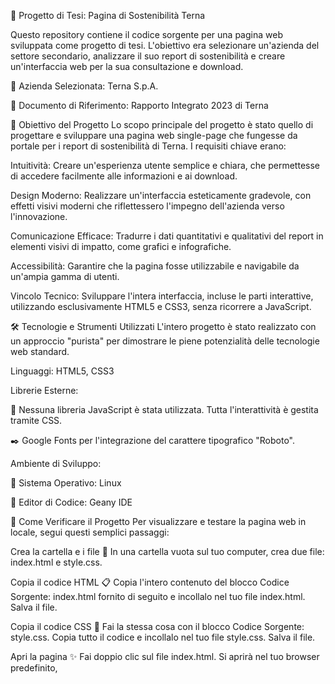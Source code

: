 📄 Progetto di Tesi: Pagina di Sostenibilità Terna

Questo repository contiene il codice sorgente per una pagina web sviluppata come progetto di tesi. L'obiettivo era selezionare un'azienda del settore secondario, analizzare il suo report di sostenibilità e creare un'interfaccia web per la sua consultazione e download.

🏢 Azienda Selezionata: Terna S.p.A.

📖 Documento di Riferimento: Rapporto Integrato 2023 di Terna

🎯 Obiettivo del Progetto
Lo scopo principale del progetto è stato quello di progettare e sviluppare una pagina web single-page che fungesse da portale per i report di sostenibilità di Terna. I requisiti chiave erano:

Intuitività: Creare un'esperienza utente semplice e chiara, che permettesse di accedere facilmente alle informazioni e ai download.

Design Moderno: Realizzare un'interfaccia esteticamente gradevole, con effetti visivi moderni che riflettessero l'impegno dell'azienda verso l'innovazione.

Comunicazione Efficace: Tradurre i dati quantitativi e qualitativi del report in elementi visivi di impatto, come grafici e infografiche.

Accessibilità: Garantire che la pagina fosse utilizzabile e navigabile da un'ampia gamma di utenti.

Vincolo Tecnico: Sviluppare l'intera interfaccia, incluse le parti interattive, utilizzando esclusivamente HTML5 e CSS3, senza ricorrere a JavaScript.

🛠️ Tecnologie e Strumenti Utilizzati
L'intero progetto è stato realizzato con un approccio "purista" per dimostrare le piene potenzialità delle tecnologie web standard.

Linguaggi: HTML5, CSS3

Librerie Esterne:

🚫 Nessuna libreria JavaScript è stata utilizzata. Tutta l'interattività è gestita tramite CSS.

✒️ Google Fonts per l'integrazione del carattere tipografico "Roboto".

Ambiente di Sviluppo:

🐧 Sistema Operativo: Linux

📝 Editor di Codice: Geany IDE

🚀 Come Verificare il Progetto
Per visualizzare e testare la pagina web in locale, segui questi semplici passaggi:

Crea la cartella e i file 📂
In una cartella vuota sul tuo computer, crea due file: index.html e style.css.

Copia il codice HTML 📋
Copia l'intero contenuto del blocco Codice Sorgente: index.html fornito di seguito e incollalo nel tuo file index.html. Salva il file.

Copia il codice CSS 🎨
Fai la stessa cosa con il blocco Codice Sorgente: style.css. Copia tutto il codice e incollalo nel tuo file style.css. Salva il file.

Apri la pagina ✨
Fai doppio clic sul file index.html. Si aprirà nel tuo browser predefinito,
